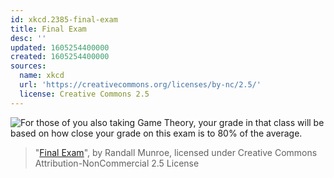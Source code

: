 ```yaml
---
id: xkcd.2385-final-exam
title: Final Exam
desc: ''
updated: 1605254400000
created: 1605254400000
sources:
  name: xkcd
  url: 'https://creativecommons.org/licenses/by-nc/2.5/'
  license: Creative Commons 2.5
---
```

![For those of you also taking Game Theory, your grade in that class will be based on how close your grade on this exam is to 80% of the average.](https://imgs.xkcd.com/comics/final_exam.png)
> "[Final Exam](https://xkcd.com/2385/)", by Randall Munroe, licensed under Creative Commons Attribution-NonCommercial 2.5 License
